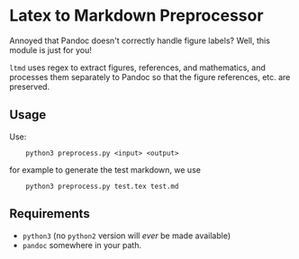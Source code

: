 Latex to Markdown Preprocessor
==============================

Annoyed that Pandoc doesn't correctly handle figure labels? Well, this module
is just for you!

```ltmd``` uses regex to extract figures, references, and mathematics, and 
processes them separately to Pandoc so that the figure references, etc. are
preserved.

Usage
-----

Use:
```
	python3 preprocess.py <input> <output>
```
for example to generate the test markdown, we use
```
	python3 preprocess.py test.tex test.md
```

Requirements
------------

+ ```python3``` (no ```python2``` version will *ever* be made available)
+ ```pandoc``` somewhere in your path.
